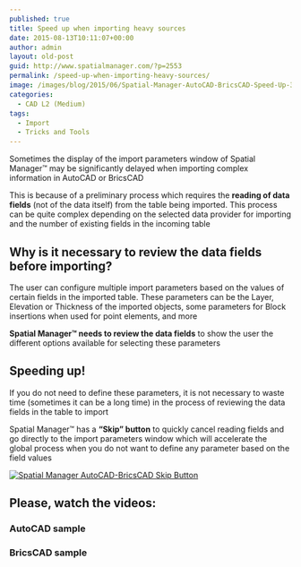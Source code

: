 ```yaml
---
published: true
title: Speed up when importing heavy sources
date: 2015-08-13T10:11:07+00:00
author: admin
layout: old-post
guid: http://www.spatialmanager.com/?p=2553
permalink: /speed-up-when-importing-heavy-sources/
image: /images/blog/2015/06/Spatial-Manager-AutoCAD-BricsCAD-Speed-Up-3-85.png
categories:
  - CAD L2 (Medium)
tags:
  - Import
  - Tricks and Tools
---
```

Sometimes the display of the import parameters window of Spatial Manager™ may be significantly delayed when importing complex information in AutoCAD or BricsCAD

<!--more-->

This is because of a preliminary process which requires the **reading of data fields** (not of the data itself) from the table being imported. This process can be quite complex depending on the selected data provider for importing and the number of existing fields in the incoming table

## Why is it necessary to review the data fields before importing?

The user can configure multiple import parameters based on the values of certain fields in the imported table. These parameters can be the Layer, Elevation or Thickness of the imported objects, some parameters for Block insertions when used for point elements, and more

**Spatial Manager™ needs to review the data fields** to show the user the different options available for selecting these parameters

## Speeding up!

If you do not need to define these parameters, it is not necessary to waste time (sometimes it can be a long time) in the process of reviewing the data fields in the table to import

Spatial Manager™ has a **&#8220;Skip&#8221; button** to quickly cancel reading fields and go directly to the import parameters window which will accelerate the global process when you do not want to define any parameter based on the field values

<p>
  <a href="/images/blog/2015/06/Spatial-Manager-AutoCAD-BricsCAD-Skip-Button.png" target="_blank" rel="nofollow"><img src="/images/blog/2015/06/Spatial-Manager-AutoCAD-BricsCAD-Skip-Button.png" alt="Spatial Manager AutoCAD-BricsCAD Skip Button" width="567" height="574" srcset="/images/blog/2015/06/Spatial-Manager-AutoCAD-BricsCAD-Skip-Button.png 567w, /images/blog/2015/06/Spatial-Manager-AutoCAD-BricsCAD-Skip-Button-296x300.png 296w" sizes="(max-width: 567px) 100vw, 567px" /></a>
</p>

## Please, watch the videos:

### AutoCAD sample



### BricsCAD sample